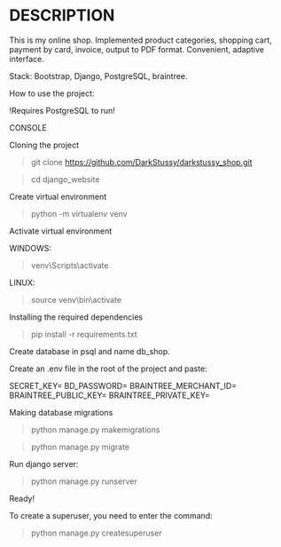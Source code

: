 # DESCRIPTION

This is my online shop. Implemented product categories, shopping cart, payment by card, invoice, output to PDF format. 
Convenient, adaptive interface. 

Stack: Bootstrap, Django, PostgreSQL, braintree.

How to use the project:

!Requires PostgreSQL to run!

CONSOLE

Cloning the project

> git clone https://github.com/DarkStussy/darkstussy_shop.git

> cd django_website

Create virtual environment

> python -m virtualenv venv

Activate virtual environment

WINDOWS:

> venv\Scripts\activate

LINUX:

> source venv\bin\activate

Installing the required dependencies

> pip install -r requirements.txt

Create database in psql and name db_shop.

Create an .env file in the root of the project and paste:

SECRET_KEY=<some secret_key>
BD_PASSWORD=<password postgresql>
BRAINTREE_MERCHANT_ID=<breaintree id>
BRAINTREE_PUBLIC_KEY=<public key>
BRAINTREE_PRIVATE_KEY=<private key>

Making database migrations

> python manage.py makemigrations

> python manage.py migrate

Run django server:

> python manage.py runserver

Ready!

To create a superuser, you need to enter the command:

> python manage.py createsuperuser
